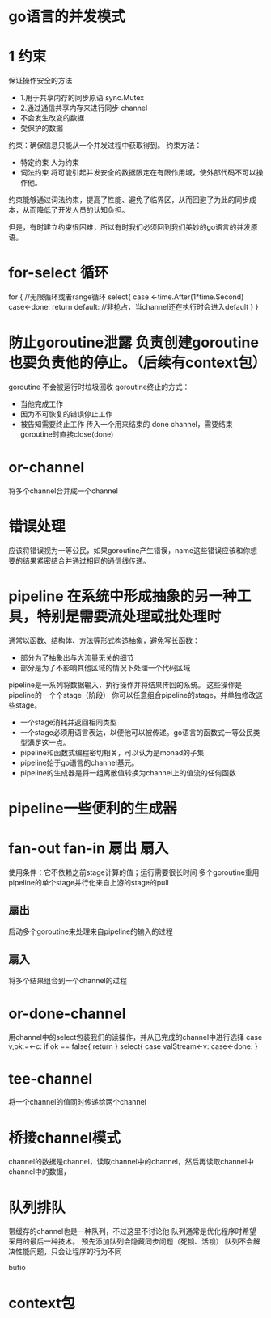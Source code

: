 # go语言的并发模式
# 1 约束
保证操作安全的方法
- 1.用于共享内存的同步原语 sync.Mutex
- 2.通过通信共享内存来进行同步 channel
- 不会发生改变的数据
- 受保护的数据

约束：确保信息只能从一个并发过程中获取得到。 
约束方法：
- 特定约束 人为约束
- 词法约束 将可能引起并发安全的数据限定在有限作用域，使外部代码不可以操作他。

约束能够通过词法约束，提高了性能、避免了临界区，从而回避了为此的同步成本，从而降低了开发人员的认知负担。

但是，有时建立约束很困难，所以有时我们必须回到我们美妙的go语言的并发原语。
# for-select 循环
for { //无限循环或者range循环
    select{
        case <-time.After(1*time.Second)
        case<-done:
            return
        default:
            //非抢占，当channel还在执行时会进入default
    }
}

# 防止goroutine泄露 负责创建goroutine也要负责他的停止。（后续有context包）
goroutine 不会被运行时垃圾回收
goroutine终止的方式：
- 当他完成工作
- 因为不可恢复的错误停止工作
- 被告知需要终止工作 传入一个用来结束的 done channel，需要结束goroutine时直接close(done)

# or-channel
将多个channel合并成一个channel

# 错误处理

应该将错误视为一等公民，如果goroutine产生错误，name这些错误应该和你想要的结果紧密结合并通过相同的通信线传递。

# pipeline 在系统中形成抽象的另一种工具，特别是需要流处理或批处理时
通常以函数、结构体、方法等形式构造抽象，避免写长函数：
- 部分为了抽象出与大流量无关的细节
- 部分是为了不影响其他区域的情况下处理一个代码区域

pipeline是一系列将数据输入，执行操作并将结果传回的系统。 这些操作是pipeline的一个个stage（阶段）
你可以任意组合pipeline的stage，并单独修改这些stage。

- 一个stage消耗并返回相同类型
- 一个stage必须用语言表达，以便他可以被传递。go语言的函数式一等公民类型满足这一点。
- pipeline和函数式编程密切相关，可以认为是monad的子集
- pipeline始于go语言的channel基元。
- pipeline的生成器是将一组离散值转换为channel上的值流的任何函数

# pipeline一些便利的生成器
# fan-out fan-in 扇出 扇入  
使用条件：它不依赖之前stage计算的值；运行需要很长时间
多个goroutine重用pipeline的单个stage并行化来自上游的stage的pull
## 扇出
启动多个goroutine来处理来自pipeline的输入的过程
## 扇入
将多个结果组合到一个channel的过程

# or-done-channel
用channel中的select包装我们的读操作，并从已完成的channel中进行选择
case v,ok:=<-c:
    if ok == false{
        return
    }
    select{
        case valStream<-v:
        case<-done:
    }

# tee-channel
将一个channel的值同时传递给两个channel

# 桥接channel模式
channel的数据是channel，读取channel中的channel，然后再读取channel中channel中的数据，

# 队列排队
带缓存的channel也是一种队列，不过这里不讨论他
队列通常是优化程序时希望采用的最后一种技术。
预先添加队列会隐藏同步问题（死锁、活锁）
队列不会解决性能问题，只会让程序的行为不同

bufio

# context包
